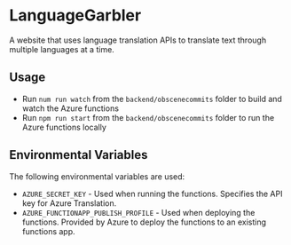 # LanguageGarbler

A website that uses language translation APIs to translate text through multiple languages at a time.

## Usage

* Run `num run watch` from the `backend/obscenecommits` folder to build and watch the Azure functions
* Run `npm run start` from the `backend/obscenecommits` folder to run the Azure functions locally

## Environmental Variables

The following environmental variables are used:

* `AZURE_SECRET_KEY` - Used when running the functions. Specifies the API key for Azure Translation.
* `AZURE_FUNCTIONAPP_PUBLISH_PROFILE` - Used when deploying the functions. Provided by Azure to deploy the functions to an existing functions app.
